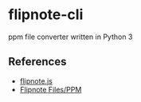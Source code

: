 # flipnote-cli
ppm file converter written in Python 3

## References
- [flipnote.js](https://github.com/jaames/flipnote.js)
- [Flipnote Files/PPM](https://www.dsibrew.org/wiki/Flipnote_Files/PPM)